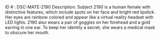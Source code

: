 ID # : DSC-MATE-2190
Description: Subject 2190 is a human female with distinctive features, which include spots on her face and bright red lipstick. Her eyes are rainbow colored and appear like a virtual reality headset with LED lights. 2190 also wears a pair of goggles on her forehead and a gold earring in one ear. To keep her identity a secret, she wears a medical mask to obscure her mouth.